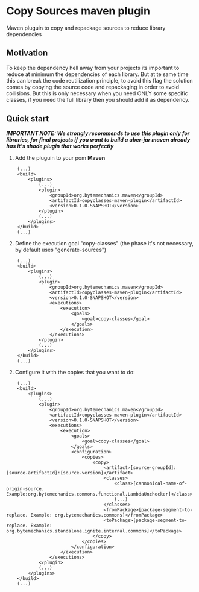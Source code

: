 # Copy Sources maven plugin
Maven pluguin to copy and repackage sources to reduce library dependencies

## Motivation
To keep the dependency hell away from your projects its important to reduce at minimum the dependencies of each library. But at te same time this can break the code reutilization principle, to avoid this flag
the solution comes by copying the source code and repackaging in order to avoid collisions. But this is only necessary when you need ONLY some specific classes, if you need the full library then you should add
it as dependency.

## Quick start
_**IMPORTANT NOTE: We strongly recommends to use this plugin only for libraries, for final projects if you want to build a uber-jar maven already has it's shade plugin that works perfectly**_
1. Add the pluguin to your pom
**Maven**
```Maven
	(...)
	<build>
		<plugins>
			(...)
			<plugin>
				<groupId>org.bytemechanics.maven</groupId>
				<artifactId>copyclasses-maven-plugin</artifactId>
				<version>0.1.0-SNAPSHOT</version>
			</plugin>
			(...)
		</plugins>
	</build>
	(...)
```
2. Define the execution goal "copy-classes" (the phase it's not necessary, by default uses "generate-sources")
```Maven
	(...)
	<build>
		<plugins>
			(...)
			<plugin>
				<groupId>org.bytemechanics.maven</groupId>
				<artifactId>copyclasses-maven-plugin</artifactId>
				<version>0.1.0-SNAPSHOT</version>
				<executions>
					<execution>
						<goals>
							<goal>copy-classes</goal>
						</goals>
					</execution>
				</executions>
			</plugin>
			(...)
		</plugins>
	</build>
	(...)
```
2. Configure it with the copies that you want to do:
```Maven
	(...)
	<build>
		<plugins>
			(...)
			<plugin>
				<groupId>org.bytemechanics.maven</groupId>
				<artifactId>copyclasses-maven-plugin</artifactId>
				<version>0.1.0-SNAPSHOT</version>
				<executions>
					<execution>
						<goals>
							<goal>copy-classes</goal>
						</goals>
						<configuration>
							<copies>
								<copy>
									<artifact>[source-groupId]:[source-artifactId]:[source-version]</artifact>
									<classes>
										<class>[cannonical-name-of-origin-source. Example:org.bytemechanics.commons.functional.LambdaUnchecker]</class>
										(...)
									</classes>
									<fromPackage>[package-segment-to-replace. Example: org.bytemechanics.commons]</fromPackage>
									<toPackage>[package-segment-to-replace. Example: org.bytemechanics.standalone.ignite.internal.commons]</toPackage>
								</copy>
							</copies>
						</configuration>
					</execution>
				</executions>
			</plugin>
			(...)
		</plugins>
	</build>
	(...)
```

